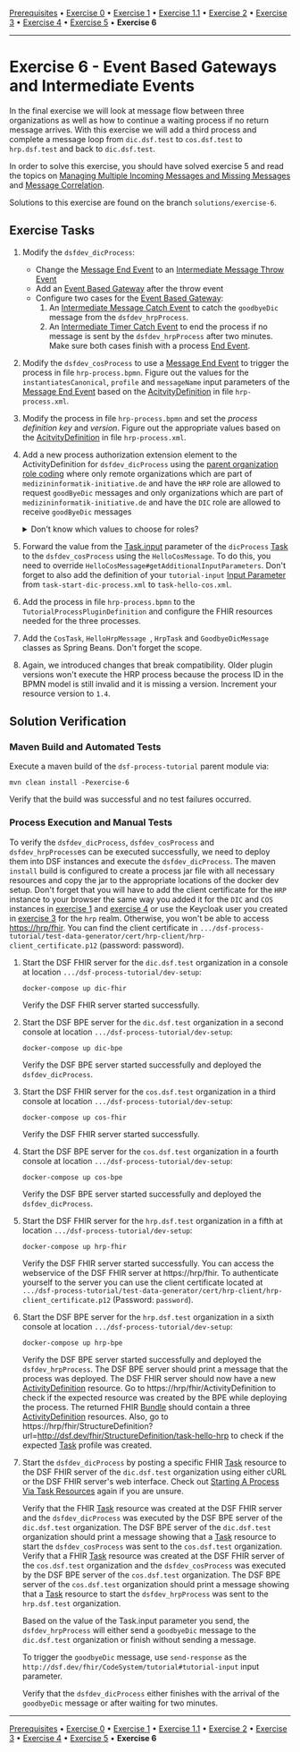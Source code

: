 [Prerequisites](prerequisites.md) • [Exercise 0](exercise-0.md) • [Exercise 1](exercise-1.md) • [Exercise 1.1](exercise-1-1.md) • [Exercise 2](exercise-2.md) • [Exercise 3](exercise-3.md) • [Exercise 4](exercise-4.md) • [Exercise 5](exercise-5.md) • **Exercise 6**
___

# Exercise 6 - Event Based Gateways and Intermediate Events
In the final exercise we will look at message flow between three organizations as well as how to continue a waiting process if no return message arrives. 
With this exercise we will add a third process and complete a message loop from `dic.dsf.test` to `cos.dsf.test` to `hrp.dsf.test` and back to `dic.dsf.test`.

In order to solve this exercise, you should have solved exercise 5 and read the topics on 
[Managing Multiple Incoming Messages and Missing Messages](../learning/guides/managing-mutiple-incoming-messages-and-missing-messages.md)
and [Message Correlation](../learning/concepts/dsf/message-correlation.md).

Solutions to this exercise are found on the branch `solutions/exercise-6`.

## Exercise Tasks

1. Modify the `dsfdev_dicProcess`:
   * Change the [Message End Event](../learning/concepts/bpmn/messaging.md#message-end-event) to an [Intermediate Message Throw Event](../learning/concepts/bpmn/messaging.md#message-intermediate-throwing-event)
   * Add an [Event Based Gateway](../learning/concepts/bpmn/gateways.md#event-based-gateway) after the throw event
   * Configure two cases for the [Event Based Gateway](../learning/concepts/bpmn/gateways.md#event-based-gateway):
      1. An [Intermediate Message Catch Event](../learning/concepts/bpmn/messaging.md#message-intermediate-catching-event) to catch the `goodbyeDic` message from the `dsfdev_hrpProcess`.
      1. An [Intermediate Timer Catch Event](../learning/concepts/bpmn/timer-intermediate-catching-events.md) to end the process if no message is sent by the `dsfdev_hrpProcess` after two minutes.
         Make sure both cases finish with a process [End Event](https://docs.camunda.org/manual/7.17/reference/bpmn20/events/none-events/).
1. Modify the `dsfdev_cosProcess` to use a [Message End Event](../learning/concepts/bpmn/messaging.md#message-end-event) to trigger the process in file `hrp-process.bpmn`. Figure out the values for the `instantiatesCanonical`, `profile` and `messageName` input parameters of the [Message End Event](../learning/concepts/bpmn/messaging.md#message-end-event) based on the [AcitvityDefinition](../learning/concepts/fhir/activitydefinition.md) in file `hrp-process.xml`.
1. Modify the process in file `hrp-process.bpmn` and set the _process definition key_ and _version_. Figure out the appropriate values based on the [AcitvityDefinition](../learning/concepts/fhir/activitydefinition.md) in file `hrp-process.xml`.
1. Add a new process authorization extension element to the ActivityDefinition for `dsfdev_dicProcess` using the [parent organization role coding](../learning/concepts/dsf/examples-for-requester-and-recipient-elements.md) where
     only remote organizations which are part of `medizininformatik-initiative.de` and have the `HRP` role are allowed to request `goodByeDic` messages and only
     organizations which are part of `medizininformatik-initiative.de` and have the `DIC` role are allowed to receive `goodByeDic` messages
     <details>
     <summary>Don't know which values to choose for roles?</summary>

     Take a look at the [dsf-organization-role](https://github.com/datasharingframework/dsf/blob/main/dsf-fhir/dsf-fhir-validation/src/main/resources/fhir/CodeSystem/dsf-organization-role-1.0.0.xml) CodeSystem.
     </details>
1. Forward the value from the [Task.input](../learning/concepts/fhir/task.md) parameter of the `dicProcess` [Task](../learning/concepts/fhir/task.md) to the `dsfdev_cosProcess` using the `HelloCosMessage`. To do this, you need to override `HelloCosMessage#getAdditionalInputParameters`. Don't forget to also add the definition of your `tutorial-input` [Input Parameter](../learning/concepts/fhir/task.md#task-input-parameters) from `task-start-dic-process.xml` to `task-hello-cos.xml`. 
1. Add the process in file `hrp-process.bpmn` to the `TutorialProcessPluginDefinition` and configure the FHIR resources needed for the three processes.
1. Add the `CosTask`, `HelloHrpMessage `, `HrpTask` and `GoodbyeDicMessage` classes as Spring Beans. Don't forget the scope.
1. Again, we introduced changes that break compatibility. Older plugin versions won't execute the HRP process because the process ID in the BPMN model is still invalid and it is missing a version. Increment your resource version to `1.4`.


## Solution Verification
### Maven Build and Automated Tests
Execute a maven build of the `dsf-process-tutorial` parent module via:
```
mvn clean install -Pexercise-6
```
Verify that the build was successful and no test failures occurred.

### Process Execution and Manual Tests
To verify the `dsfdev_dicProcess`, `dsfdev_cosProcess` and `dsfdev_hrpProcess`es can be executed successfully, we need to deploy them into DSF instances and execute the `dsfdev_dicProcess`. The maven `install` build is configured to create a process jar file with all necessary resources and copy the jar to the appropriate locations of the docker dev setup.
Don't forget that you will have to add the client certificate for the `HRP` instance to your browser the same way you added it for the `DIC` and `COS` instances
in [exercise 1](exercise-1.md) and [exercise 4](exercise-5.md) or use the Keycloak user you created in [exercise 3](exercise-3.md) for the `hrp` realm. Otherwise, you won't be able to access [https://hrp/fhir](https://hrp/fhir). You can find the client certificate
in `.../dsf-process-tutorial/test-data-generator/cert/hrp-client/hrp-client_certificate.p12` (password: password).

1. Start the DSF FHIR server for the `dic.dsf.test` organization in a console at location `.../dsf-process-tutorial/dev-setup`:
   ```
   docker-compose up dic-fhir
   ```
   Verify the DSF FHIR server started successfully.

2. Start the DSF BPE server for the `dic.dsf.test` organization in a second console at location `.../dsf-process-tutorial/dev-setup`:
   ```
   docker-compose up dic-bpe
   ```
   Verify the DSF BPE server started successfully and deployed the `dsfdev_dicProcess`.

3. Start the DSF FHIR server for the `cos.dsf.test` organization in a third console at location `.../dsf-process-tutorial/dev-setup`:
   ```
   docker-compose up cos-fhir
   ```
   Verify the DSF FHIR server started successfully.

4. Start the DSF BPE server for the `cos.dsf.test` organization in a fourth console at location `.../dsf-process-tutorial/dev-setup`:
   ```
   docker-compose up cos-bpe
   ```
   Verify the DSF BPE server started successfully and deployed the `dsfdev_dicProcess`.


5. Start the DSF FHIR server for the `hrp.dsf.test` organization in a fifth at location `.../dsf-process-tutorial/dev-setup`:
   ```
   docker-compose up hrp-fhir
   ```
   Verify the DSF FHIR server started successfully. You can access the webservice of the DSF FHIR server at https://hrp/fhir. To authenticate yourself to the server you can use the client certificate located at `.../dsf-process-tutorial/test-data-generator/cert/hrp-client/hrp-client_certificate.p12` (Password: `password`).

6. Start the DSF BPE server for the `hrp.dsf.test` organization in a sixth console at location `.../dsf-process-tutorial/dev-setup`:
   ```
   docker-compose up hrp-bpe
   ```
   Verify the DSF BPE server started successfully and deployed the `dsfdev_hrpProcess`. The DSF BPE server should print a message that the process was deployed. The DSF FHIR server should now have a new [ActivityDefinition](../learning/concepts/fhir/activitydefinition.md) resource. Go to https://hrp/fhir/ActivityDefinition to check if the expected resource was created by the BPE while deploying the process. The returned FHIR [Bundle](http://hl7.org/fhir/R4/bundle.html) should contain a three [ActivityDefinition](../learning/concepts/fhir/activitydefinition.md) resources. Also, go to https://hrp/fhir/StructureDefinition?url=http://dsf.dev/fhir/StructureDefinition/task-hello-hrp to check if the expected [Task](../learning/concepts/fhir/task.md) profile was created.

7. Start the `dsfdev_dicProcess` by posting a specific FHIR [Task](../learning/concepts/fhir/task.md) resource to the DSF FHIR server of the `dic.dsf.test` organization using either cURL or the DSF FHIR server's web interface. Check out [Starting A Process Via Task Resources](../learning/guides/starting-a-process-via-task-resources.md) again if you are unsure.

   Verify that the FHIR [Task](../learning/concepts/fhir/task.md) resource was created at the DSF FHIR server and the `dsfdev_dicProcess` was executed by the DSF BPE server of the `dic.dsf.test` organization. The DSF BPE server of the `dic.dsf.test` organization should print a message showing that a [Task](../learning/concepts/fhir/task.md) resource to start the `dsfdev_cosProcess` was sent to the `cos.dsf.test` organization.  
   Verify that a FHIR [Task](../learning/concepts/fhir/task.md) resource was created at the DSF FHIR server of the `cos.dsf.test` organization and the `dsfdev_cosProcess` was executed by the DSF BPE server of the `cos.dsf.test` organization. The DSF BPE server of the `cos.dsf.test` organization should print a message showing that a [Task](../learning/concepts/fhir/task.md) resource to start the `dsfdev_hrpProcess` was sent to the `hrp.dsf.test` organization.  
   
   Based on the value of the Task.input parameter you send, the `dsfdev_hrpProcess` will either send a `goodbyeDic` message to the `dic.dsf.test` organization or finish without sending a message.
   
   To trigger the `goodbyeDic` message, use `send-response` as the `http://dsf.dev/fhir/CodeSystem/tutorial#tutorial-input` input parameter.
   
   Verify that the `dsfdev_dicProcess` either finishes with the arrival of the `goodbyeDic` message or after waiting for two minutes.

___
[Prerequisites](prerequisites.md) • [Exercise 0](exercise-0.md) • [Exercise 1](exercise-1.md) • [Exercise 1.1](exercise-1-1.md) • [Exercise 2](exercise-2.md) • [Exercise 3](exercise-3.md) • [Exercise 4](exercise-4.md) • [Exercise 5](exercise-5.md) • **Exercise 6**